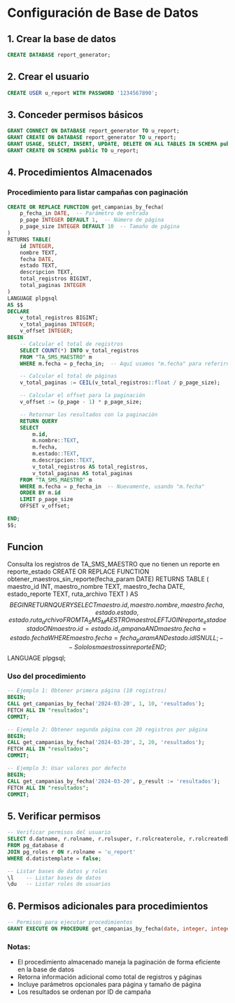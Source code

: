 # Configuración de Base de Datos

## 1. Crear la base de datos

```sql
CREATE DATABASE report_generator;
```

## 2. Crear el usuario

```sql
CREATE USER u_report WITH PASSWORD '1234567890';
```

## 3. Conceder permisos básicos

```sql
GRANT CONNECT ON DATABASE report_generator TO u_report;
GRANT CREATE ON DATABASE report_generator TO u_report;
GRANT USAGE, SELECT, INSERT, UPDATE, DELETE ON ALL TABLES IN SCHEMA public TO u_report;
GRANT CREATE ON SCHEMA public TO u_report;
```

## 4. Procedimientos Almacenados

### Procedimiento para listar campañas con paginación

```sql
CREATE OR REPLACE FUNCTION get_campanias_by_fecha(
    p_fecha_in DATE,  -- Parámetro de entrada
    p_page INTEGER DEFAULT 1,  -- Número de página
    p_page_size INTEGER DEFAULT 10  -- Tamaño de página
)
RETURNS TABLE(
    id INTEGER, 
    nombre TEXT, 
    fecha DATE, 
    estado TEXT, 
    descripcion TEXT,
    total_registros BIGINT,
    total_paginas INTEGER
) 
LANGUAGE plpgsql
AS $$
DECLARE
    v_total_registros BIGINT;
    v_total_paginas INTEGER;
    v_offset INTEGER;
BEGIN
    -- Calcular el total de registros
    SELECT COUNT(*) INTO v_total_registros
    FROM "TA_SMS_MAESTRO" m
    WHERE m.fecha = p_fecha_in;  -- Aquí usamos "m.fecha" para referirnos a la columna

    -- Calcular el total de páginas
    v_total_paginas := CEIL(v_total_registros::float / p_page_size);

    -- Calcular el offset para la paginación
    v_offset := (p_page - 1) * p_page_size;

    -- Retornar los resultados con la paginación
    RETURN QUERY
    SELECT
        m.id,
        m.nombre::TEXT,
        m.fecha,
        m.estado::TEXT,
        m.descripcion::TEXT,
        v_total_registros AS total_registros,
        v_total_paginas AS total_paginas
    FROM "TA_SMS_MAESTRO" m
    WHERE m.fecha = p_fecha_in  -- Nuevamente, usando "m.fecha"
    ORDER BY m.id
    LIMIT p_page_size
    OFFSET v_offset;

END;
$$;
```


## Funcion

Consulta los registros de TA_SMS_MAESTRO que no tienen un reporte en reporte_estado
CREATE OR REPLACE FUNCTION obtener_maestros_sin_reporte(fecha_param DATE)
RETURNS TABLE (
    maestro_id INT,
    maestro_nombre TEXT,
    maestro_fecha DATE,
    estado_reporte TEXT,
    ruta_archivo TEXT
) AS $$
BEGIN
    RETURN QUERY
    SELECT maestro.id, maestro.nombre, maestro.fecha, estado.estado, estado.ruta_archivo
    FROM TA_SMS_MAESTRO maestro
    LEFT JOIN reporte_estado estado 
        ON maestro.id = estado.id_campana AND maestro.fecha = estado.fecha
    WHERE maestro.fecha = fecha_param
    AND estado.id IS NULL;  -- Solo los maestros sin reporte
END;
$$ LANGUAGE plpgsql;



### Uso del procedimiento

```sql
-- Ejemplo 1: Obtener primera página (10 registros)
BEGIN;
CALL get_campanias_by_fecha('2024-03-20', 1, 10, 'resultados');
FETCH ALL IN "resultados";
COMMIT;

-- Ejemplo 2: Obtener segunda página con 20 registros por página
BEGIN;
CALL get_campanias_by_fecha('2024-03-20', 2, 20, 'resultados');
FETCH ALL IN "resultados";
COMMIT;

-- Ejemplo 3: Usar valores por defecto
BEGIN;
CALL get_campanias_by_fecha('2024-03-20', p_result := 'resultados');
FETCH ALL IN "resultados";
COMMIT;
```

## 5. Verificar permisos

```sql
-- Verificar permisos del usuario
SELECT d.datname, r.rolname, r.rolsuper, r.rolcreaterole, r.rolcreatedb
FROM pg_database d
JOIN pg_roles r ON r.rolname = 'u_report'
WHERE d.datistemplate = false;

-- Listar bases de datos y roles
\l    -- Listar bases de datos
\du   -- Listar roles de usuarios
```

## 6. Permisos adicionales para procedimientos

```sql
-- Permisos para ejecutar procedimientos
GRANT EXECUTE ON PROCEDURE get_campanias_by_fecha(date, integer, integer, refcursor) TO u_report;
```

### Notas:
- El procedimiento almacenado maneja la paginación de forma eficiente en la base de datos
- Retorna información adicional como total de registros y páginas
- Incluye parámetros opcionales para página y tamaño de página
- Los resultados se ordenan por ID de campaña